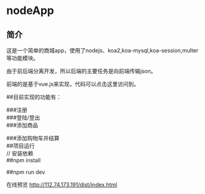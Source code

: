 nodeApp
====
简介
----
这是一个简单的商城app，使用了nodejs、koa2,koa-mysql,koa-session,multer等功能模块。<br>

由于前后端分离开发，所以后端的主要任务是向前端传输json。<br>

前端的是基于vue.js来实现，代码可以点击这里访问到。<br>

##目前实现的功能有：<br>

###注册<br>
###登陆/登出<br>
###添加商品<br>

###添加购物车并结算<br>
##项目运行<br>
// 安装依赖<br>
##npm install<br>

##npm run dev<br>



在线预览  http://112.74.173.191/dist/index.html
